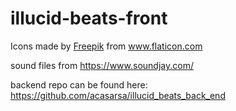 

# illucid-beats-front

Icons made by <a href="https://www.flaticon.com/authors/freepik" title="Freepik">Freepik</a> from <a href="https://www.flaticon.com/" title="Flaticon"> www.flaticon.com</a>

sound files from https://www.soundjay.com/

backend repo can be found here:
https://github.com/acasarsa/illucid_beats_back_end
